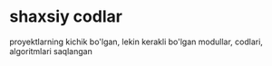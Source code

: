 # shaxsiy codlar 
proyektlarning kichik bo'lgan, lekin kerakli bo'lgan modullar, codlari, algoritmlari saqlangan
